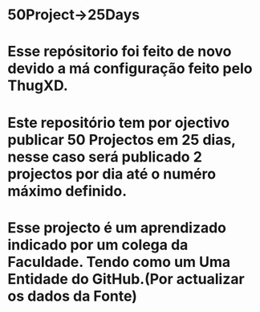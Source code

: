 # 50Project->25Days
# Esse repósitorio foi feito de novo devido a má configuração feito pelo ThugXD.
# Este repositório tem por ojectivo publicar 50 Projectos em 25 dias, nesse caso será publicado 2 projectos por dia até o numéro máximo definido.
# Esse projecto é um aprendizado indicado por um colega da Faculdade. Tendo como um Uma Entidade do GitHub.(Por actualizar os dados da Fonte)